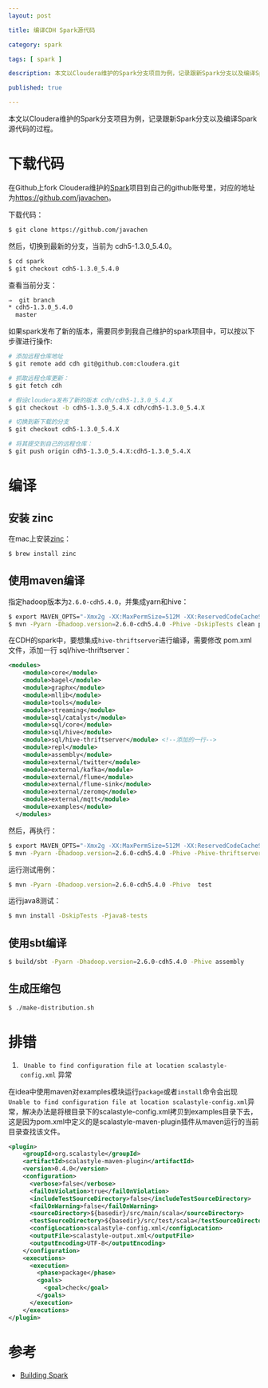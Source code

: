 ```yaml
---
layout: post

title: 编译CDH Spark源代码

category: spark

tags: [ spark ]

description: 本文以Cloudera维护的Spark分支项目为例，记录跟新Spark分支以及编译Spark源代码的过程。

published: true

---
```


本文以Cloudera维护的Spark分支项目为例，记录跟新Spark分支以及编译Spark源代码的过程。

# 下载代码

在Github上fork Cloudera维护的[Spark]( https://github.com/cloudera)项目到自己的github账号里，对应的地址为<https://github.com/javachen>。

下载代码：

~~~bash
$ git clone https://github.com/javachen
~~~

然后，切换到最新的分支，当前为 cdh5-1.3.0_5.4.0。

~~~bash
$ cd spark
$ git checkout cdh5-1.3.0_5.4.0
~~~

查看当前分支：

~~~bash
⇒  git branch
* cdh5-1.3.0_5.4.0
  master
~~~

如果spark发布了新的版本，需要同步到我自己维护的spark项目中，可以按以下步骤进行操作:

~~~bash
# 添加远程仓库地址
$ git remote add cdh git@github.com:cloudera.git

# 抓取远程仓库更新：
$ git fetch cdh

# 假设cloudera发布了新的版本 cdh/cdh5-1.3.0_5.4.X
$ git checkout -b cdh5-1.3.0_5.4.X cdh/cdh5-1.3.0_5.4.X

# 切换到新下载的分支 
$ git checkout cdh5-1.3.0_5.4.X

# 将其提交到自己的远程仓库：
$ git push origin cdh5-1.3.0_5.4.X:cdh5-1.3.0_5.4.X
~~~

# 编译

## 安装 zinc

在mac上安装[zinc](https://github.com/typesafehub/zinc)：

~~~bash
$ brew install zinc
~~~

## 使用maven编译

指定hadoop版本为`2.6.0-cdh5.4.0`，并集成yarn和hive：

~~~bash
$ export MAVEN_OPTS="-Xmx2g -XX:MaxPermSize=512M -XX:ReservedCodeCacheSize=512m"
$ mvn -Pyarn -Dhadoop.version=2.6.0-cdh5.4.0 -Phive -DskipTests clean package
~~~

在CDH的spark中，要想集成`hive-thriftserver`进行编译，需要修改 pom.xml 文件，添加一行 <module>sql/hive-thriftserver</module>：

~~~xml
<modules>
    <module>core</module>
    <module>bagel</module>
    <module>graphx</module>
    <module>mllib</module>
    <module>tools</module>
    <module>streaming</module>
    <module>sql/catalyst</module>
    <module>sql/core</module>
    <module>sql/hive</module>
    <module>sql/hive-thriftserver</module> <!--添加的一行-->
    <module>repl</module>
    <module>assembly</module>
    <module>external/twitter</module>
    <module>external/kafka</module>
    <module>external/flume</module>
    <module>external/flume-sink</module>
    <module>external/zeromq</module>
    <module>external/mqtt</module>
    <module>examples</module>
  </modules>
~~~

然后，再执行：

~~~bash
$ export MAVEN_OPTS="-Xmx2g -XX:MaxPermSize=512M -XX:ReservedCodeCacheSize=512m"
$ mvn -Pyarn -Dhadoop.version=2.6.0-cdh5.4.0 -Phive -Phive-thriftserver -DskipTests clean package
~~~

运行测试用例：

~~~bash
$ mvn -Pyarn -Dhadoop.version=2.6.0-cdh5.4.0 -Phive  test
~~~

运行java8测试：

~~~bash
$ mvn install -DskipTests -Pjava8-tests
~~~

## 使用sbt编译

~~~bash
$ build/sbt -Pyarn -Dhadoop.version=2.6.0-cdh5.4.0 -Phive assembly
~~~

## 生成压缩包

~~~bash
$ ./make-distribution.sh
~~~

# 排错

1. ` Unable to find configuration file at location scalastyle-config.xml` 异常

在idea中使用maven对examples模块运行`package`或者`install`命令会出现` Unable to find configuration file at location scalastyle-config.xml`异常，解决办法是将根目录下的scalastyle-config.xml拷贝到examples目录下去，这是因为pom.xml中定义的是scalastyle-maven-plugin插件从maven运行的当前目录查找该文件。

~~~xml
<plugin>
    <groupId>org.scalastyle</groupId>
    <artifactId>scalastyle-maven-plugin</artifactId>
    <version>0.4.0</version>
    <configuration>
      <verbose>false</verbose>
      <failOnViolation>true</failOnViolation>
      <includeTestSourceDirectory>false</includeTestSourceDirectory>
      <failOnWarning>false</failOnWarning>
      <sourceDirectory>${basedir}/src/main/scala</sourceDirectory>
      <testSourceDirectory>${basedir}/src/test/scala</testSourceDirectory>
      <configLocation>scalastyle-config.xml</configLocation>
      <outputFile>scalastyle-output.xml</outputFile>
      <outputEncoding>UTF-8</outputEncoding>
    </configuration>
    <executions>
      <execution>
        <phase>package</phase>
        <goals>
          <goal>check</goal>
        </goals>
      </execution>
    </executions>
</plugin>
~~~



# 参考

- [Building Spark](http:/.apache.org/docs/latest/building-spark.html)
